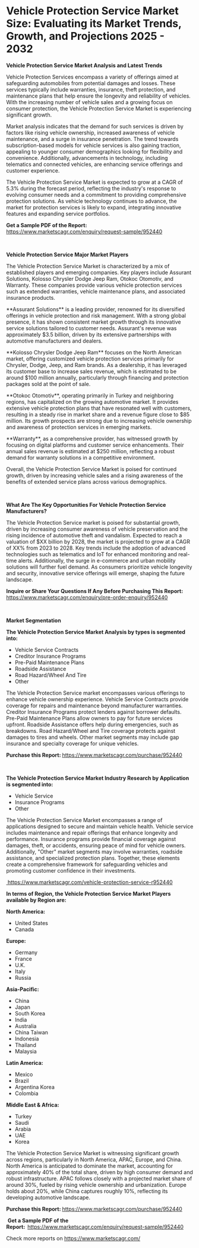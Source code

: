 <p><h1>Vehicle Protection Service Market Size: Evaluating its Market Trends, Growth, and Projections 2025 - 2032</h1></p><p><strong>Vehicle Protection Service Market Analysis and Latest Trends</strong></p>
<p><p>Vehicle Protection Services encompass a variety of offerings aimed at safeguarding automobiles from potential damages and losses. These services typically include warranties, insurance, theft protection, and maintenance plans that help ensure the longevity and reliability of vehicles. With the increasing number of vehicle sales and a growing focus on consumer protection, the Vehicle Protection Service Market is experiencing significant growth.</p><p>Market analysis indicates that the demand for such services is driven by factors like rising vehicle ownership, increased awareness of vehicle maintenance, and a surge in insurance penetration. The trend towards subscription-based models for vehicle services is also gaining traction, appealing to younger consumer demographics looking for flexibility and convenience. Additionally, advancements in technology, including telematics and connected vehicles, are enhancing service offerings and customer experience.</p><p>The Vehicle Protection Service Market is expected to grow at a CAGR of 5.3% during the forecast period, reflecting the industry's response to evolving consumer needs and a commitment to providing comprehensive protection solutions. As vehicle technology continues to advance, the market for protection services is likely to expand, integrating innovative features and expanding service portfolios.</p></p>
<p><strong>Get a Sample PDF of the Report:&nbsp;</strong> <a href="https://www.marketscagr.com/enquiry/request-sample/952440?utm_campaign=3099&utm_medium=2&utm_source=Github&utm_content=ia&utm_term=06032025&utm_id=vehicle-protection-service">https://www.marketscagr.com/enquiry/request-sample/952440</a></p>
<p>&nbsp;</p>
<p><strong>Vehicle Protection Service Major Market Players</strong></p>
<p><p>The Vehicle Protection Service Market is characterized by a mix of established players and emerging companies. Key players include Assurant Solutions, Kolosso Chrysler Dodge Jeep Ram, Otokoc Otomotiv, and Warranty. These companies provide various vehicle protection services such as extended warranties, vehicle maintenance plans, and associated insurance products.</p><p>**Assurant Solutions** is a leading provider, renowned for its diversified offerings in vehicle protection and risk management. With a strong global presence, it has shown consistent market growth through its innovative service solutions tailored to customer needs. Assurant's revenue was approximately $3.5 billion, driven by its extensive partnerships with automotive manufacturers and dealers.</p><p>**Kolosso Chrysler Dodge Jeep Ram** focuses on the North American market, offering customized vehicle protection services primarily for Chrysler, Dodge, Jeep, and Ram brands. As a dealership, it has leveraged its customer base to increase sales revenue, which is estimated to be around $100 million annually, particularly through financing and protection packages sold at the point of sale.</p><p>**Otokoc Otomotiv**, operating primarily in Turkey and neighboring regions, has capitalized on the growing automotive market. It provides extensive vehicle protection plans that have resonated well with customers, resulting in a steady rise in market share and a revenue figure close to $85 million. Its growth prospects are strong due to increasing vehicle ownership and awareness of protection services in emerging markets.</p><p>**Warranty**, as a comprehensive provider, has witnessed growth by focusing on digital platforms and customer service enhancements. Their annual sales revenue is estimated at $250 million, reflecting a robust demand for warranty solutions in a competitive environment.</p><p>Overall, the Vehicle Protection Service Market is poised for continued growth, driven by increasing vehicle sales and a rising awareness of the benefits of extended service plans across various demographics.</p></p>
<p>&nbsp;</p>
<p><strong>What Are The Key Opportunities For Vehicle Protection Service Manufacturers?</strong></p>
<p><p>The Vehicle Protection Service market is poised for substantial growth, driven by increasing consumer awareness of vehicle preservation and the rising incidence of automotive theft and vandalism. Expected to reach a valuation of $XX billion by 2028, the market is projected to grow at a CAGR of XX% from 2023 to 2028. Key trends include the adoption of advanced technologies such as telematics and IoT for enhanced monitoring and real-time alerts. Additionally, the surge in e-commerce and urban mobility solutions will further fuel demand. As consumers prioritize vehicle longevity and security, innovative service offerings will emerge, shaping the future landscape.</p></p>
<p><strong>Inquire or Share Your Questions If Any Before Purchasing This Report:</strong> <a href="https://www.marketscagr.com/enquiry/pre-order-enquiry/952440?utm_campaign=3099&utm_medium=2&utm_source=Github&utm_content=ia&utm_term=06032025&utm_id=vehicle-protection-service">https://www.marketscagr.com/enquiry/pre-order-enquiry/952440</a></p>
<p>&nbsp;</p>
<p><strong>Market Segmentation</strong></p>
<p><strong>The Vehicle Protection Service Market Analysis by types is segmented into:</strong></p>
<p><ul><li>Vehicle Service Contracts</li><li>Creditor Insurance Programs</li><li>Pre-Paid Maintenance Plans</li><li>Roadside Assistance</li><li>Road Hazard/Wheel And Tire</li><li>Other</li></ul></p>
<p><p>The Vehicle Protection Service market encompasses various offerings to enhance vehicle ownership experience. Vehicle Service Contracts provide coverage for repairs and maintenance beyond manufacturer warranties. Creditor Insurance Programs protect lenders against borrower defaults. Pre-Paid Maintenance Plans allow owners to pay for future services upfront. Roadside Assistance offers help during emergencies, such as breakdowns. Road Hazard/Wheel and Tire coverage protects against damages to tires and wheels. Other market segments may include gap insurance and specialty coverage for unique vehicles.</p></p>
<p><strong>Purchase this Report:&nbsp;</strong><a href="https://www.marketscagr.com/purchase/952440?utm_campaign=3099&utm_medium=2&utm_source=Github&utm_content=ia&utm_term=06032025&utm_id=vehicle-protection-service">https://www.marketscagr.com/purchase/952440</a></p>
<p>&nbsp;</p>
<p><strong>The Vehicle Protection Service Market Industry Research by Application is segmented into:</strong></p>
<p><ul><li>Vehicle Service</li><li>Insurance Programs</li><li>Other</li></ul></p>
<p><p>The Vehicle Protection Service Market encompasses a range of applications designed to secure and maintain vehicle health. Vehicle service includes maintenance and repair offerings that enhance longevity and performance. Insurance programs provide financial coverage against damages, theft, or accidents, ensuring peace of mind for vehicle owners. Additionally, "Other" market segments may involve warranties, roadside assistance, and specialized protection plans. Together, these elements create a comprehensive framework for safeguarding vehicles and promoting customer confidence in their investments.</p></p>
<p><a href="https://www.marketscagr.com/vehicle-protection-service-r952440?utm_campaign=3099&utm_medium=2&utm_source=Github&utm_content=ia&utm_term=06032025&utm_id=vehicle-protection-service">&nbsp;https://www.marketscagr.com/vehicle-protection-service-r952440</a></p>
<p><strong>In terms of Region, the Vehicle Protection Service Market Players available by Region are:</strong></p>
<p>
    <p> <strong> North America: </strong>
        <ul>
            <li>United States</li>
            <li>Canada</li>
        </ul>
        </p> 
    <p> <strong> Europe: </strong>
        <ul>
            <li>Germany</li>
            <li>France</li>
            <li>U.K.</li>
            <li>Italy</li>
            <li>Russia</li>
        </ul>
        </p> 
    <p> <strong> Asia-Pacific: </strong>
        <ul>
            <li>China</li>
            <li>Japan</li>
            <li>South Korea</li>
            <li>India</li>
            <li>Australia</li>
            <li>China Taiwan</li>
            <li>Indonesia</li>
            <li>Thailand</li>
            <li>Malaysia</li>
        </ul>
        </p> 
    <p> <strong> Latin America: </strong>
        <ul>
            <li>Mexico</li>
            <li>Brazil</li>
            <li>Argentina Korea</li>
            <li>Colombia</li>
        </ul>
        </p> 
    <p> <strong> Middle East & Africa: </strong>
        <ul>
            <li>Turkey</li>
            <li>Saudi</li>
            <li>Arabia</li>
            <li>UAE</li>
            <li>Korea</li>
        </ul>
    </p>
    </p>
<p><p>The Vehicle Protection Service Market is witnessing significant growth across regions, particularly in North America, APAC, Europe, and China. North America is anticipated to dominate the market, accounting for approximately 40% of the total share, driven by high consumer demand and robust infrastructure. APAC follows closely with a projected market share of around 30%, fueled by rising vehicle ownership and urbanization. Europe holds about 20%, while China captures roughly 10%, reflecting its developing automotive landscape.</p></p>
<p><strong>Purchase this Report: </strong><a href="https://www.marketscagr.com/purchase/952440?utm_campaign=3099&utm_medium=2&utm_source=Github&utm_content=ia&utm_term=06032025&utm_id=vehicle-protection-service">https://www.marketscagr.com/purchase/952440</a></p>
<p>&nbsp;<strong>Get a Sample PDF of the Report:&nbsp;&nbsp;</strong><a href="https://www.marketscagr.com/enquiry/request-sample/952440?utm_campaign=3099&utm_medium=2&utm_source=Github&utm_content=ia&utm_term=06032025&utm_id=vehicle-protection-service">https://www.marketscagr.com/enquiry/request-sample/952440</a></p>
<p><strong></strong></p>
<p>Check more reports on <a href="https://www.marketscagr.com/?utm_campaign=3099&utm_medium=2&utm_source=Github&utm_content=ia&utm_term=06032025&utm_id=vehicle-protection-service">https://www.marketscagr.com/</a></p>